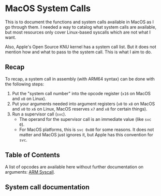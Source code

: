 # MacOS System Calls

This is to document the functions and system calls available in MacOS as I go through them. I needed a way to catalog what system calls are available, but most resources only cover Linux-based syscalls which are not what I want.

Also, Apple's Open Source KNU kernel has a system call list. But it does not mention how and what to pass to the system call. This is what I aim to do.

## Recap

To recap, a system call in assembly (with ARM64 syntax) can be done with the following steps:

1. Put the "system call number" into the opcode register (`x16` on MacOS and `x8` on Linux).
2. Put your arguments needed into argument registers (`x0` to `x8` on MacOS and `x0` to `x6` on Linux, MacOS reserves `x7` and `x8` for certain things).
3. Run a supervisor call (`svc`).
   - The operand for the supervisor call is an immediate value (like `svc 0`).
   - For MacOS platforms, this is `svc 0x80` for some reasons. It does not matter and MacOS just ignores it, but Apple has this convention for `svc`.

## Table of Contents

A list of opcodes are available here without further documentation on arguments: [ARM Syscall](https://arm.syscall.sh/).

## System call documentation
